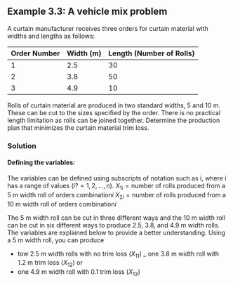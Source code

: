 ## Example 3.3: A vehicle mix problem

A curtain manufacturer receives three orders for curtain material with widths and lengths as follows:

Order Number | Width (m) | Length (Number of Rolls)
----- | ----- | -----
1 | 2.5 | 30
2 | 3.8 | 50
3 | 4.9 | 10

Rolls of curtain material are produced in two standard widths, 5 and 10 m. These can be cut to the sizes specified by the order. There is no practical length limitation as rolls can be joined together. Determine the production
plan that minimizes the curtain material trim loss.


### Solution
#### Defining the variables:
The variables can be defined using subscripts of notation such as i, where i has a range of values $(i ?=1, 2, \ldots , n)$.
$X_{1i} = \text{number of rolls produced from a 5 m width roll of orders combination} i$
$X_{2i} = \text{number of rolls produced from a 10 m width roll of orders combination} i$


The 5 m width roll can be cut in three different ways and the 10 m width roll can be cut in six different ways to produce 2.5, 3.8, and 4.9 m width rolls. The variables are explained below to provide a better understanding.
Using a 5 m width roll, you can produce

- tow 2.5 m width rolls with no trim loss ($X_{11}$)
_ one 3.8 m width roll with 1.2 m trim loss ($X_{12}$) or
- one 4.9 m width roll with 0.1 trim loss ($X_{13}$)
